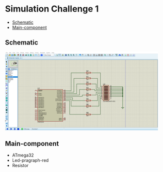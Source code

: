 # Simulation Challenge 1
- [Schematic](#Schematic)
- [Main-component](#Main-component)

## Schematic

<img src="https://github.com/HESHAM47GAMAL/Embedded_sysytem_project_learn/blob/main/Interface_P1/1.IO%20Ports/Proteus_simulation/5.Challenge1/Schematic.png">


## Main-component

- ATmega32
- Led-pragraph-red
- Resistor
